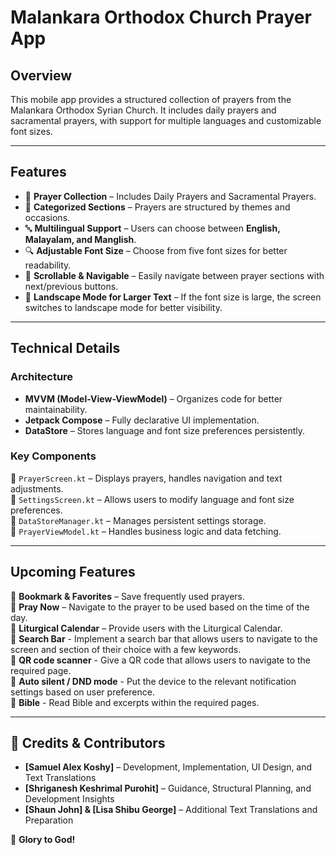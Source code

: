 # Malankara Orthodox Church Prayer App

## Overview  
This mobile app provides a structured collection of prayers from the Malankara Orthodox Syrian Church. It includes daily prayers and sacramental prayers, with support for multiple languages and customizable font sizes.  

---

## Features  
- 📖 **Prayer Collection** – Includes Daily Prayers and Sacramental Prayers.  
- 📂 **Categorized Sections** – Prayers are structured by themes and occasions.  
- 🔤 **Multilingual Support** – Users can choose between **English, Malayalam, and Manglish**.  
- 🔍 **Adjustable Font Size** – Choose from five font sizes for better readability.  
- 📜 **Scrollable & Navigable** – Easily navigate between prayer sections with next/previous buttons.  
- 📱 **Landscape Mode for Larger Text** – If the font size is large, the screen switches to landscape mode for better visibility.  

---

## Technical Details  

### Architecture  
- **MVVM (Model-View-ViewModel)** – Organizes code for better maintainability.  
- **Jetpack Compose** – Fully declarative UI implementation.  
- **DataStore** – Stores language and font size preferences persistently.  

### Key Components  
📂 `PrayerScreen.kt` – Displays prayers, handles navigation and text adjustments.  
📂 `SettingsScreen.kt` – Allows users to modify language and font size preferences.  
📂 `DataStoreManager.kt` – Manages persistent settings storage.  
📂 `PrayerViewModel.kt` – Handles business logic and data fetching.  

---

## Upcoming Features  
🚀 **Bookmark & Favorites** – Save frequently used prayers.  
🚀 **Pray Now** – Navigate to the prayer to be used based on the time of the day.   
🚀 **Liturgical Calendar** – Provide users with the Liturgical Calendar.  
🚀 **Search Bar** - Implement a search bar that allows users to navigate to the screen and section of their choice with a few keywords.  
🚀 **QR code scanner** - Give a QR code that allows users to navigate to the required page.  
🚀 **Auto silent / DND mode** - Put the device to the relevant notification settings based on user preference.  
🚀 **Bible** - Read Bible and excerpts within the required pages.  

---

## 📜 Credits & Contributors  

- **[Samuel Alex Koshy]** – Development, Implementation, UI Design, and Text Translations  
- **[Shriganesh Keshrimal Purohit]** – Guidance, Structural Planning, and Development Insights  
- **[Shaun John] & [Lisa Shibu George]** – Additional Text Translations and Preparation  

🙏 **Glory to God!**  

